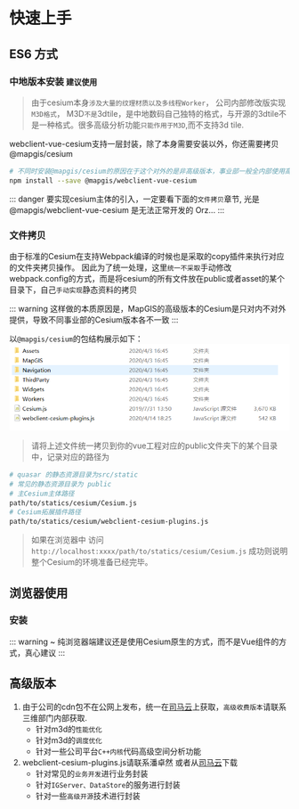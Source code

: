 # 快速上手

##  ES6 方式

### 中地版本安装 `建议使用`

> 由于cesium本身`涉及大量的纹理材质以及多线程Worker`， 公司内部修改版实现`M3D格式`， M3D`不是`3dtile，是中地数码自己独特的格式，与开源的3dtile不是一种格式。很多高级分析功能`只能作用于M3D`,而不支持3d tile.

webclient-vue-cesium支持一层封装，除了本身需要安装以外，你还需要拷贝@mapgis/cesium

```bash
# 不同时安装@mapgis/cesium的原因在于这个对外的是非高级版本，事业部一般全内部使用高级版本开发
npm install --save @mapgis/webclient-vue-cesium
```

::: danger
要实现cesium主体的引入，一定要看下面的`文件拷贝`章节, 光是@mapgis/webclient-vue-cesium 是无法正常开发的 Orz...
:::

### 文件拷贝
由于标准的Cesium在支持Webpack编译的时候也是采取的copy插件来执行对应的文件夹拷贝操作。 因此为了统一处理，这里`统一不采取`手动修改webpack.config的方式，而是将cesium的所有文件放在public或者asset的某个目录下，自己`手动实现`静态资料的拷贝

::: warning
这样做的本质原因是，MapGIS的高级版本的Cesium是只对内不对外提供，导致不同事业部的Cesium版本各不一致
:::

以`@mapgis/cesium`的包结构展示如下：
![代码结构](./cesium_dist.png)

> 请将上述文件统一拷贝到你的vue工程对应的public文件夹下的某个目录中，记录对应的路径为

``` sh
# quasar 的静态资源目录为src/static
# 常见的静态资源目录为 public
# 主Cesium主体路径
path/to/statics/cesium/Cesium.js
# Cesium拓展插件路径
path/to/statics/cesium/webclient-cesium-plugins.js
```
> 如果在浏览器中 访问 `http://localhost:xxxx/path/to/statics/cesium/Cesium.js` 成功则说明整个Cesium的环境准备已经完毕。

## 浏览器使用

### 安装
::: warning
~ 纯浏览器端建议还是使用Cesium原生的方式，而不是Vue组件的方式，真心建议
:::

## 高级版本
1. 由于公司的cdn包不在公网上发布，统一在[司马云](http://www.smaryun.com)上获取，`高级收费版本`请联系三维部门内部获取.
    - 针对m3d的`性能优化`
    - 针对m3d的`调度优化`
    - 针对一些公司平台`C++内核`代码高级空间分析功能
1. webclient-cesium-plugins.js请联系潘卓然 或者从[司马云](http://develop.smaryun.com:8899/#/total/download)下载
    - 针对常见的`业务开发`进行业务封装
    - 针对`IGServer、DataStore`的服务进行封装
    - 针对一些`高级开源`技术进行封装


